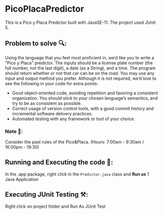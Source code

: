 # PicoPlacaPredictor
 This is a Pico y Placa Predictor built with JavaSE-11.
 The project used JUnit 5.
 
 ## Problem to solve 🔍:
 
Using the language that you feel most proficient in, we’d like you to write a "Pico y Placa" predictor. The inputs should be a license plate number (the full number, not the last digit), a date (as a String), and a time. The program should return whether or not that car can be on the road. You may use any input and output method you prefer. Although it is not required, we’d love to see the following in your code for extra points:
* Good object-oriented code, avoiding repetition and favoring a consistent organization. You should stick to your chosen language’s semantics, and try to be as   consistent as possible.
* Correct usage of version control tools, with a good commit history and incremental software delivery practices.
* Automated testing with any framework or tool of your choice.

### Note 📝: 

Consider the past rules of the Pico&Placa. (Hours: 7:00am - 9:30am / 16:00pm - 19:30)

## Running and Executing the code 🚀:

In the .app package, right click in the `Predictor.java` class and **Run as** 1 Java Application

## Executing JUnit Testing ⚒:

Right click on project folder and Run As JUnit Test
